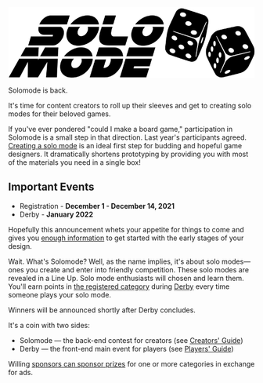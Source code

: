 ![Solomode](./../images/solomode.png)

Solomode is back.

It's time for content creators to roll up their sleeves and get to creating solo modes for their beloved games.

If you've ever pondered "could I make a board game," participation in Solomode is a small step in that direction.  Last year's participants agreed.  [Creating a solo mode](./creators-guide.md) is an ideal first step for budding and hopeful game designers.  It dramatically shortens prototyping by providing you with most of the materials you need in a single box!

## Important Events
* Registration - **December 1 - December 14, 2021**
* Derby - **January 2022**

Hopefully this announcement whets your appetite for things to come and gives you [enough information](./creators-guide.md) to get started with the early stages of your design.

Wait.  What's Solomode?  Well, as the name implies, it's about solo modes—ones you create and enter into friendly competition.  These solo modes are revealed in a Line Up.  Solo mode enthusiasts will chosen and learn them.  You'll earn points in [the registered category](./categories.md) during [Derby](./announcement-derby.md) every time someone plays your solo mode.

Winners will be announced shortly after Derby concludes.

It's a coin with two sides:
* Solomode — the back-end contest for creators (see [Creators' Guide](./creators-guide.md))
* Derby — the front-end main event for players (see [Players' Guide](./players-guide.md))

Willing [sponsors can sponsor prizes](./sponsors-guide.md) for one or more categories in exchange for ads.
